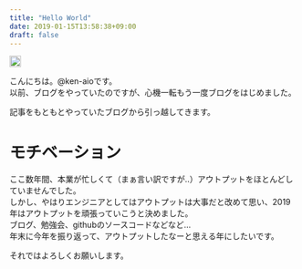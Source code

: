 ```yaml
---
title: "Hello World"
date: 2019-01-15T13:58:38+09:00
draft: false
---
```


<a href="http://b.hatena.ne.jp/entry/" class="hatena-bookmark-button" data-hatena-bookmark-layout="vertical-normal" data-hatena-bookmark-lang="ja" title="このエントリーをはてなブックマークに追加"><img src="https://b.st-hatena.com/images/entry-button/button-only@2x.png" alt="このエントリーをはてなブックマークに追加" width="20" height="20" style="border: none;" /></a><script type="text/javascript" src="https://b.st-hatena.com/js/bookmark_button.js" charset="utf-8" async="async"></script>

こんにちは。@ken-aioです。  
以前、ブログをやっていたのですが、心機一転もう一度ブログをはじめました。  

記事をもともとやっていたブログから引っ越してきます。  

# モチベーション
ここ数年間、本業が忙しくて（まぁ言い訳ですが‥）アウトプットをほとんどしていませんでした。  
しかし、やはりエンジニアとしてはアウトプットは大事だと改めて思い、2019年はアウトプットを頑張っていこうと決めました。  
ブログ、勉強会、githubのソースコードなどなど...  
年末に今年を振り返って、アウトプットしたなーと思える年にしたいです。  
  
それではよろしくお願いします。  

